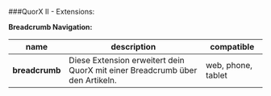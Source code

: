 ###QuorX II - Extensions:

**Breadcrumb Navigation:**

name | description | compatible
------------ | ------------- | ------------- 
**breadcrumb** | Diese Extension erweitert dein QuorX mit einer Breadcrumb über den Artikeln. | web, phone, tablet